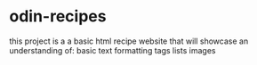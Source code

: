 # odin-recipes

this project is a a basic html recipe website that will showcase an understanding of:
basic text formatting tags
lists
images
 